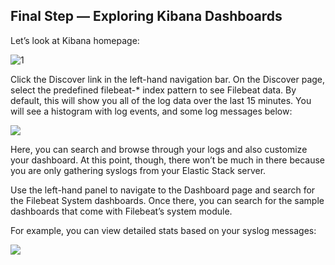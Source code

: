 ## Final Step — Exploring Kibana Dashboards

Let’s look at Kibana homepage: 

![1](https://assets.digitalocean.com/articles/elastic_CentOS7_120618/Kibana_Homepage_TN.png)


Click the Discover link in the left-hand navigation bar. On the Discover page, select the predefined filebeat-* index pattern to see Filebeat data. By default, this will show you all of the log data over the last 15 minutes. You will see a histogram with log events, and some log messages below:

![](https://assets.digitalocean.com/articles/elastic_CentOS7_120618/Kibana_DiscoverPage_TN.png)

Here, you can search and browse through your logs and also customize your dashboard. At this point, though, there won’t be much in there because you are only gathering syslogs from your Elastic Stack server.

Use the left-hand panel to navigate to the Dashboard page and search for the Filebeat System dashboards. Once there, you can search for the sample dashboards that come with Filebeat’s system module.

For example, you can view detailed stats based on your syslog messages:

![](https://assets.digitalocean.com/articles/elastic_CentOS7_120618/Kibana_SyslogDashboard_TN.png)

